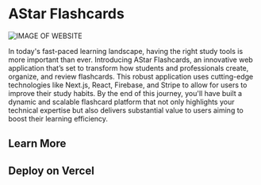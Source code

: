 # AStar Flashcards

![IMAGE OF WEBSITE](https://github.com/user-attachments/assets/ed6a2897-dc59-4e0a-8d0d-a3a3c7b1d538)

In today's fast-paced learning landscape, having the right study tools is more important than ever. Introducing AStar Flashcards, an innovative web application that’s set to transform how students and professionals create, organize, and review flashcards. This robust application uses cutting-edge technologies like Next.js, React, Firebase, and Stripe to allow for users to improve their study habits. By the end of this journey, you'll have built a dynamic and scalable flashcard platform that not only highlights your technical expertise but also delivers substantial value to users aiming to boost their learning efficiency.

## Learn More

## Deploy on Vercel
